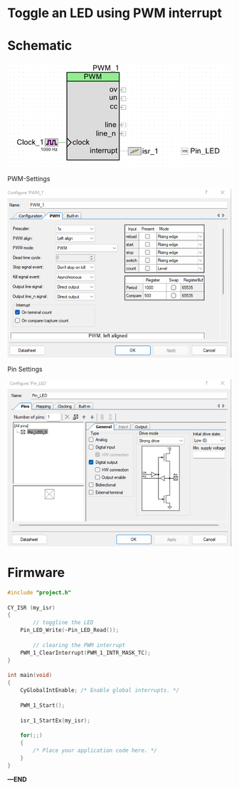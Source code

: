 # Toggle an LED using PWM interrupt

# Schematic

![Untitled](Turn%20ON%20an%20LED%2030s%20after%20power-up%20fffd051c359e8193a9b6d5f4b36280c8/Untitled.png)

PWM-Settings

![Untitled](Toggle%20an%20LED%20using%20PWM%20interrupt%20fffd051c359e81698e63ddb38a222d44/Untitled.png)

Pin Settings

![Untitled](Turn%20ON%20an%20LED%2030s%20after%20power-up%20fffd051c359e8193a9b6d5f4b36280c8/Untitled%202.png)

# Firmware

```c
#include "project.h"

CY_ISR (my_isr)
{
		// toggline the LED
    Pin_LED_Write(~Pin_LED_Read());    

		// clearing the PWM interrupt
    PWM_1_ClearInterrupt(PWM_1_INTR_MASK_TC);
}

int main(void)
{
    CyGlobalIntEnable; /* Enable global interrupts. */

    PWM_1_Start();
    
    isr_1_StartEx(my_isr);

    for(;;)
    {
        /* Place your application code here. */
    }
}
```

**—END**